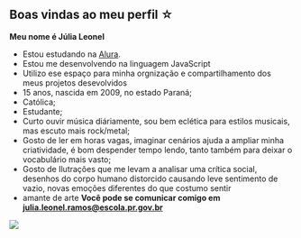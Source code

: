 ## Boas vindas ao meu perfil ☆

**Meu nome é Júlia Leonel**

- Estou estudando na [Alura](https://www.alura.com.br/).
- Estou me desenvolvendo na linguagem JavaScript
- Utilizo ese espaço para minha orgnização e compartilhamento dos meus projetos desevolvidos
- 15 anos, nascida em 2009, no estado Paraná;
- Católica;
- Estudante;
- Curto ouvir música diáriamente, sou bem eclética para estilos musicais, mas escuto mais rock/metal;
- Gosto de ler em horas vagas, imaginar cenários ajuda a ampliar minha criatividade, é bom despender tempo lendo, tanto também para deixar o vocabulário mais vasto;
- Gosto de Ilutrações que me levam a analisar uma crítica social, desenhos do corpo humano distorcido causando leve sentimento de vazio, novas emoções diferentes do que costumo sentir
- amante de arte
  **Você pode se comunicar comigo em julia.leonel.ramos@escola.pr.gov.br**

![](https://media1.tenor.com/m/aVt3qyCkJ6IAAAAd/cellbit.gif)


